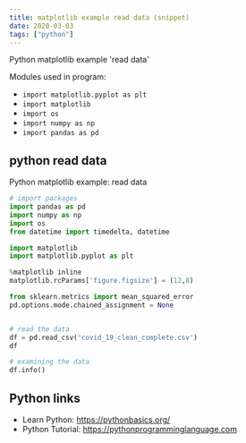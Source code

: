 ```yaml
---
title: matplotlib example read data (snippet)
date: 2020-03-03
tags: ["python"]
---
```

Python matplotlib example 'read data'


Modules used in program: 
* `import matplotlib.pyplot as plt`
* `import matplotlib`
* `import os`
* `import numpy as np`
* `import pandas as pd`

## python read data

Python matplotlib example: read data

```python
# import packages
import pandas as pd
import numpy as np
import os
from datetime import timedelta, datetime

import matplotlib
import matplotlib.pyplot as plt

%matplotlib inline
matplotlib.rcParams['figure.figsize'] = (12,8)

from sklearn.metrics import mean_squared_error
pd.options.mode.chained_assignment = None


# read the data
df = pd.read_csv('covid_19_clean_complete.csv')
df

# examining the data
df.info()

```

## Python links

- Learn Python: https://pythonbasics.org/
- Python Tutorial: https://pythonprogramminglanguage.com
